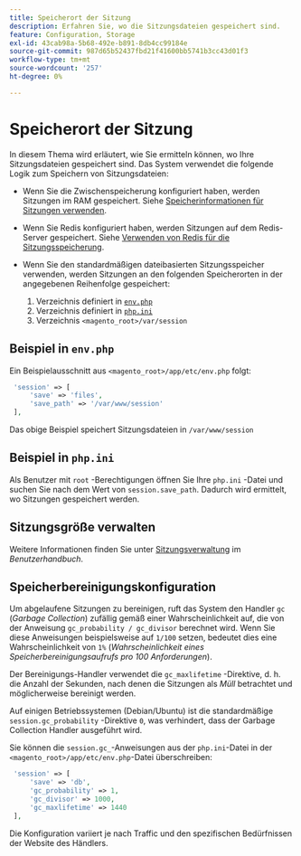 ```yaml
---
title: Speicherort der Sitzung
description: Erfahren Sie, wo die Sitzungsdateien gespeichert sind.
feature: Configuration, Storage
exl-id: 43cab98a-5b68-492e-b891-8db4cc99184e
source-git-commit: 987d65b52437fbd21f41600bb5741b3cc43d01f3
workflow-type: tm+mt
source-wordcount: '257'
ht-degree: 0%

---
```


# Speicherort der Sitzung

In diesem Thema wird erläutert, wie Sie ermitteln können, wo Ihre Sitzungsdateien gespeichert sind. Das System verwendet die folgende Logik zum Speichern von Sitzungsdateien:

- Wenn Sie die Zwischenspeicherung konfiguriert haben, werden Sitzungen im RAM gespeichert. Siehe [Speicherinformationen für Sitzungen verwenden](memcached.md).
- Wenn Sie Redis konfiguriert haben, werden Sitzungen auf dem Redis-Server gespeichert. Siehe [Verwenden von Redis für die Sitzungsspeicherung](../cache/redis-session.md).
- Wenn Sie den standardmäßigen dateibasierten Sitzungsspeicher verwenden, werden Sitzungen an den folgenden Speicherorten in der angegebenen Reihenfolge gespeichert:

   1. Verzeichnis definiert in [`env.php`](#example-in-envphp)
   1. Verzeichnis definiert in [`php.ini`](#example-in-phpini)
   1. Verzeichnis `<magento_root>/var/session`

## Beispiel in `env.php`

Ein Beispielausschnitt aus `<magento_root>/app/etc/env.php` folgt:

```php
 'session' => [
     'save' => 'files',
     'save_path' => '/var/www/session'
 ],
```

Das obige Beispiel speichert Sitzungsdateien in `/var/www/session`

## Beispiel in `php.ini`

Als Benutzer mit `root` -Berechtigungen öffnen Sie Ihre `php.ini` -Datei und suchen Sie nach dem Wert von `session.save_path`. Dadurch wird ermittelt, wo Sitzungen gespeichert werden.

## Sitzungsgröße verwalten

Weitere Informationen finden Sie unter [Sitzungsverwaltung](https://experienceleague.adobe.com/en/docs/commerce-admin/systems/security/security-session-management) im _Benutzerhandbuch_.

## Speicherbereinigungskonfiguration

Um abgelaufene Sitzungen zu bereinigen, ruft das System den Handler `gc` (_Garbage Collection_) zufällig gemäß einer Wahrscheinlichkeit auf, die von der Anweisung `gc_probability / gc_divisor` berechnet wird. Wenn Sie diese Anweisungen beispielsweise auf `1/100` setzen, bedeutet dies eine Wahrscheinlichkeit von `1%` (_Wahrscheinlichkeit eines Speicherbereinigungsaufrufs pro 100 Anforderungen_).

Der Bereinigungs-Handler verwendet die `gc_maxlifetime` -Direktive, d. h. die Anzahl der Sekunden, nach denen die Sitzungen als _Müll_ betrachtet und möglicherweise bereinigt werden.

Auf einigen Betriebssystemen (Debian/Ubuntu) ist die standardmäßige `session.gc_probability` -Direktive `0`, was verhindert, dass der Garbage Collection Handler ausgeführt wird.

Sie können die `session.gc_`-Anweisungen aus der `php.ini`-Datei in der `<magento_root>/app/etc/env.php`-Datei überschreiben:

```php
 'session' => [
     'save' => 'db',
     'gc_probability' => 1,
     'gc_divisor' => 1000,
     'gc_maxlifetime' => 1440
 ],
```

Die Konfiguration variiert je nach Traffic und den spezifischen Bedürfnissen der Website des Händlers.
